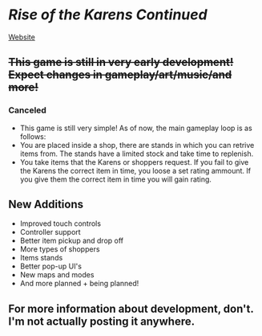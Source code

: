 # *Rise of the Karens Continued*
[Website](https://hideyboi.github.io/projects/newrotk/)
## ~~This game is still in very early development! Expect changes in gameplay/art/music/and more!~~
### Canceled

- This game is still very simple! As of now, the main gameplay loop is as follows:
- You are placed inside a shop, there are stands in which you can retrive items from. The stands have a limited stock and take time to replenish.
- You take items that the Karens or shoppers request. If you fail to give the Karens the correct item in time, you loose a set rating ammount. If you give them the correct item in time you will gain rating.

## New Additions
- Improved touch controls
- Controller support
- Better item pickup and drop off
- More types of shoppers
- Items stands
- Better pop-up UI's
- New maps and modes
- And more planned + being planned!
## For more information about development, don't. I'm not actually posting it anywhere.

